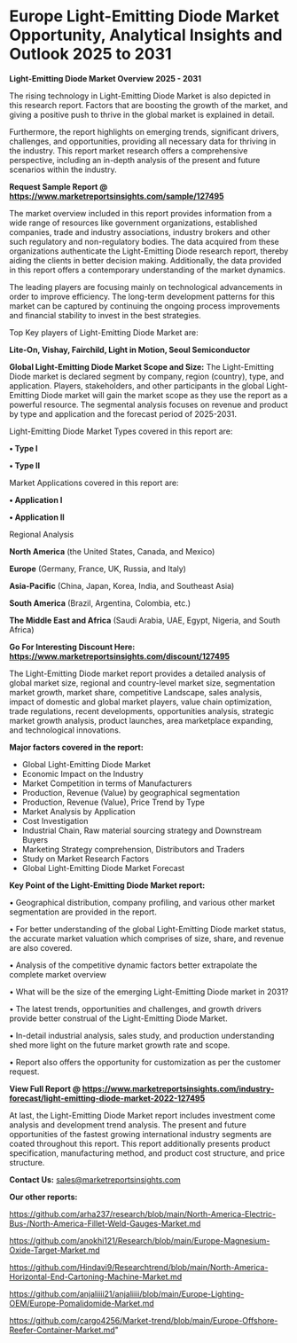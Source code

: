 # Europe Light-Emitting Diode Market Opportunity, Analytical Insights and Outlook 2025 to 2031

<Strong> Light-Emitting Diode Market Overview 2025 - 2031</strong>

The rising technology in Light-Emitting Diode Market is also depicted in this research report. Factors that are boosting the growth of the market, and giving a positive push to thrive in the global market is explained in detail.

Furthermore, the report highlights on emerging trends, significant drivers, challenges, and opportunities, providing all necessary data for thriving in the industry. This report market research offers a comprehensive perspective, including an in-depth analysis of the present and future scenarios within the industry.

<strong>Request Sample Report @ <a href=https://www.marketreportsinsights.com/sample/127495>https://www.marketreportsinsights.com/sample/127495</a></strong>

The market overview included in this report provides information from a wide range of resources like government organizations, established companies, trade and industry associations, industry brokers and other such regulatory and non-regulatory bodies. The data acquired from these organizations authenticate the Light-Emitting Diode research report, thereby aiding the clients in better decision making. Additionally, the data provided in this report offers a contemporary understanding of the market dynamics.

The leading players are focusing mainly on technological advancements in order to improve efficiency. The long-term development patterns for this market can be captured by continuing the ongoing process improvements and financial stability to invest in the best strategies.

Top Key players of Light-Emitting Diode Market are:

<strong>Lite-On, Vishay, Fairchild, Light in Motion, Seoul Semiconductor</strong>

<strong><b>Global Light-Emitting Diode Market Scope and Size:</b></strong>
The Light-Emitting Diode market is declared segment by company, region (country), type, and application. Players, stakeholders, and other participants in the global Light-Emitting Diode market will gain the market scope as they use the report as a powerful resource. The segmental analysis focuses on revenue and product by type and application and the forecast period of 2025-2031.

Light-Emitting Diode Market Types covered in this report are:

<strong>• Type I

• Type II</strong>

Market Applications covered in this report are:

<strong>• Application I

• Application II</strong> 

Regional Analysis

<strong>North America</strong> (the United States, Canada, and Mexico)

<strong>Europe</strong> (Germany, France, UK, Russia, and Italy)

<strong>Asia-Pacific</strong> (China, Japan, Korea, India, and Southeast Asia)

<strong>South America</strong> (Brazil, Argentina, Colombia, etc.)

<strong>The Middle East and Africa</strong> (Saudi Arabia, UAE, Egypt, Nigeria, and South Africa)

<strong>Go For Interesting Discount Here: <a href=https://www.marketreportsinsights.com/discount/127495>https://www.marketreportsinsights.com/discount/127495</a></strong>

The Light-Emitting Diode market report provides a detailed analysis of global market size, regional and country-level market size, segmentation market growth, market share, competitive Landscape, sales analysis, impact of domestic and global market players, value chain optimization, trade regulations, recent developments, opportunities analysis, strategic market growth analysis, product launches, area marketplace expanding, and technological innovations.

<strong><b>Major factors covered in the report:</b></strong>
<ul>
  <li>Global Light-Emitting Diode Market </li>
  <li>Economic Impact on the Industry</li>
  <li>Market Competition in terms of Manufacturers</li>
  <li>Production, Revenue (Value) by geographical segmentation</li>
  <li>Production, Revenue (Value), Price Trend by Type</li>
  <li>Market Analysis by Application</li>
  <li>Cost Investigation</li>
  <li>Industrial Chain, Raw material sourcing strategy and Downstream Buyers</li>
  <li>Marketing Strategy comprehension, Distributors and Traders</li>
  <li>Study on Market Research Factors</li>
  <li>Global Light-Emitting Diode Market Forecast</li>
</ul>

<strong><b>Key Point of the Light-Emitting Diode Market report:</b></strong>

• Geographical distribution, company profiling, and various other market segmentation are provided in the report.

• For better understanding of the global Light-Emitting Diode market status, the accurate market valuation which comprises of size, share, and revenue are also covered.

• Analysis of the competitive dynamic factors better extrapolate the complete market overview

• What will be the size of the emerging Light-Emitting Diode market in 2031?

• The latest trends, opportunities and challenges, and growth drivers provide better construal of the Light-Emitting Diode Market.

• In-detail industrial analysis, sales study, and production understanding shed more light on the future market growth rate and scope.

• Report also offers the opportunity for customization as per the customer request.

<strong><b>View Full Report @ <a href=https://www.marketreportsinsights.com/industry-forecast/light-emitting-diode-market-2022-127495>https://www.marketreportsinsights.com/industry-forecast/light-emitting-diode-market-2022-127495</a></b></strong>


At last, the Light-Emitting Diode Market report includes investment come analysis and development trend analysis. The present and future opportunities of the fastest growing international industry segments are coated throughout this report. This report additionally presents product specification, manufacturing method, and product cost structure, and price structure.

<strong>Contact Us:</strong>
sales@marketreportsinsights.com

<strong>Our other reports:</strong>

<a href=https://github.com/arha237/research/blob/main/North-America-Electric-Bus-/North-America-Fillet-Weld-Gauges-Market.md>https://github.com/arha237/research/blob/main/North-America-Electric-Bus-/North-America-Fillet-Weld-Gauges-Market.md</a>

<a href=https://github.com/anokhi121/Research/blob/main/Europe-Magnesium-Oxide-Target-Market.md>https://github.com/anokhi121/Research/blob/main/Europe-Magnesium-Oxide-Target-Market.md</a>

<a href=https://github.com/Hindavi9/Researchtrend/blob/main/North-America-Horizontal-End-Cartoning-Machine-Market.md>https://github.com/Hindavi9/Researchtrend/blob/main/North-America-Horizontal-End-Cartoning-Machine-Market.md</a>

<a href=https://github.com/anjaliiii21/anjaliiii/blob/main/Europe-Lighting-OEM/Europe-Pomalidomide-Market.md>https://github.com/anjaliiii21/anjaliiii/blob/main/Europe-Lighting-OEM/Europe-Pomalidomide-Market.md</a>

<a href=https://github.com/cargo4256/Market-trend/blob/main/Europe-Offshore-Reefer-Container-Market.md>https://github.com/cargo4256/Market-trend/blob/main/Europe-Offshore-Reefer-Container-Market.md</a>"
